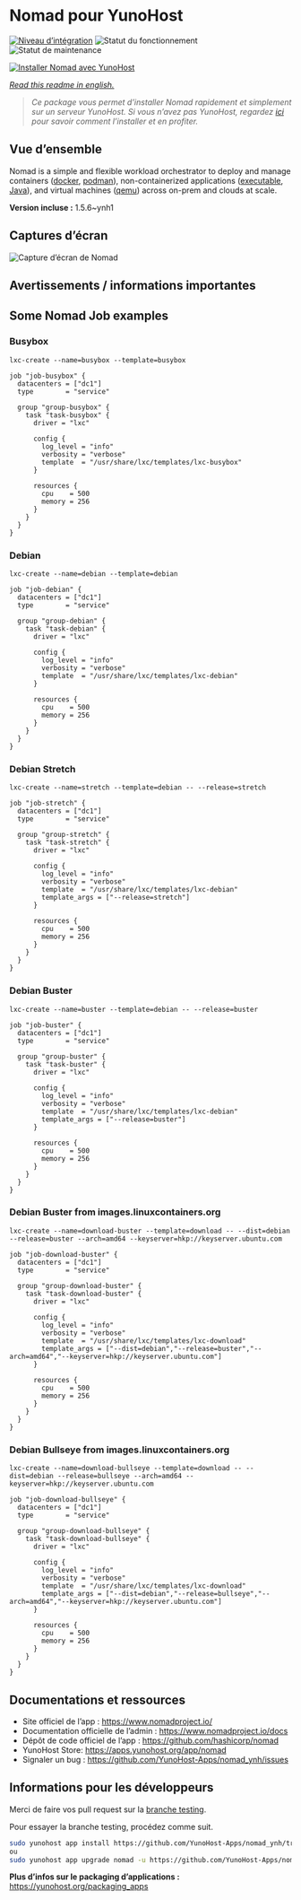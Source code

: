 <!--
N.B.: This README was automatically generated by https://github.com/YunoHost/apps/tree/master/tools/README-generator
It shall NOT be edited by hand.
-->

# Nomad pour YunoHost

[![Niveau d’intégration](https://dash.yunohost.org/integration/nomad.svg)](https://dash.yunohost.org/appci/app/nomad) ![Statut du fonctionnement](https://ci-apps.yunohost.org/ci/badges/nomad.status.svg) ![Statut de maintenance](https://ci-apps.yunohost.org/ci/badges/nomad.maintain.svg)

[![Installer Nomad avec YunoHost](https://install-app.yunohost.org/install-with-yunohost.svg)](https://install-app.yunohost.org/?app=nomad)

*[Read this readme in english.](./README.md)*

> *Ce package vous permet d’installer Nomad rapidement et simplement sur un serveur YunoHost.
Si vous n’avez pas YunoHost, regardez [ici](https://yunohost.org/#/install) pour savoir comment l’installer et en profiter.*

## Vue d’ensemble

Nomad is a simple and flexible workload orchestrator to deploy and manage containers ([docker](https://www.nomadproject.io/docs/drivers/docker.html), [podman](https://www.nomadproject.io/docs/drivers/podman)), non-containerized applications ([executable](https://www.nomadproject.io/docs/drivers/exec.html), [Java](https://www.nomadproject.io/docs/drivers/java)), and virtual machines ([qemu](https://www.nomadproject.io/docs/drivers/qemu.html)) across on-prem and clouds at scale.


**Version incluse :** 1.5.6~ynh1

## Captures d’écran

![Capture d’écran de Nomad](./doc/screenshots/assets.png)

## Avertissements / informations importantes

## Some Nomad Job examples

### Busybox

`lxc-create --name=busybox --template=busybox`

```
job "job-busybox" {
  datacenters = ["dc1"]
  type        = "service"

  group "group-busybox" {
    task "task-busybox" {
      driver = "lxc"

      config {
        log_level = "info"
        verbosity = "verbose"
        template  = "/usr/share/lxc/templates/lxc-busybox"
      }

      resources {
        cpu    = 500
        memory = 256
      }
    }
  }
}
```

### Debian

`lxc-create --name=debian --template=debian`

```
job "job-debian" {
  datacenters = ["dc1"]
  type        = "service"

  group "group-debian" {
    task "task-debian" {
      driver = "lxc"

      config {
        log_level = "info"
        verbosity = "verbose"
        template  = "/usr/share/lxc/templates/lxc-debian"
      }

      resources {
        cpu    = 500
        memory = 256
      }
    }
  }
}
```

### Debian Stretch

`lxc-create --name=stretch --template=debian -- --release=stretch`

```
job "job-stretch" {
  datacenters = ["dc1"]
  type        = "service"

  group "group-stretch" {
    task "task-stretch" {
      driver = "lxc"

      config {
        log_level = "info"
        verbosity = "verbose"
        template  = "/usr/share/lxc/templates/lxc-debian"
		template_args = ["--release=stretch"]
      }

      resources {
        cpu    = 500
        memory = 256
      }
    }
  }
}
```

### Debian Buster

`lxc-create --name=buster --template=debian -- --release=buster`

```
job "job-buster" {
  datacenters = ["dc1"]
  type        = "service"

  group "group-buster" {
    task "task-buster" {
      driver = "lxc"

      config {
        log_level = "info"
        verbosity = "verbose"
        template  = "/usr/share/lxc/templates/lxc-debian"
		template_args = ["--release=buster"]
      }

      resources {
        cpu    = 500
        memory = 256
      }
    }
  }
}
```

### Debian Buster from images.linuxcontainers.org

`lxc-create --name=download-buster --template=download -- --dist=debian --release=buster --arch=amd64 --keyserver=hkp://keyserver.ubuntu.com`

```
job "job-download-buster" {
  datacenters = ["dc1"]
  type        = "service"

  group "group-download-buster" {
    task "task-download-buster" {
      driver = "lxc"

      config {
        log_level = "info"
        verbosity = "verbose"
        template  = "/usr/share/lxc/templates/lxc-download"
		template_args = ["--dist=debian","--release=buster","--arch=amd64","--keyserver=hkp://keyserver.ubuntu.com"]
      }

      resources {
        cpu    = 500
        memory = 256
      }
    }
  }
}
```

### Debian Bullseye from images.linuxcontainers.org

`lxc-create --name=download-bullseye --template=download -- --dist=debian --release=bullseye --arch=amd64 --keyserver=hkp://keyserver.ubuntu.com`

```
job "job-download-bullseye" {
  datacenters = ["dc1"]
  type        = "service"

  group "group-download-bullseye" {
    task "task-download-bullseye" {
      driver = "lxc"

      config {
        log_level = "info"
        verbosity = "verbose"
        template  = "/usr/share/lxc/templates/lxc-download"
		template_args = ["--dist=debian","--release=bullseye","--arch=amd64","--keyserver=hkp://keyserver.ubuntu.com"]
      }

      resources {
        cpu    = 500
        memory = 256
      }
    }
  }
}
```

## Documentations et ressources

* Site officiel de l’app : <https://www.nomadproject.io/>
* Documentation officielle de l’admin : <https://www.nomadproject.io/docs>
* Dépôt de code officiel de l’app : <https://github.com/hashicorp/nomad>
* YunoHost Store: <https://apps.yunohost.org/app/nomad>
* Signaler un bug : <https://github.com/YunoHost-Apps/nomad_ynh/issues>

## Informations pour les développeurs

Merci de faire vos pull request sur la [branche testing](https://github.com/YunoHost-Apps/nomad_ynh/tree/testing).

Pour essayer la branche testing, procédez comme suit.

``` bash
sudo yunohost app install https://github.com/YunoHost-Apps/nomad_ynh/tree/testing --debug
ou
sudo yunohost app upgrade nomad -u https://github.com/YunoHost-Apps/nomad_ynh/tree/testing --debug
```

**Plus d’infos sur le packaging d’applications :** <https://yunohost.org/packaging_apps>